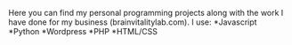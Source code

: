 Here you can find my personal programming projects along with the work I have done for my business (brainvitalitylab.com). I use:
*Javascript
*Python
*Wordpress
*PHP
*HTML/CSS
